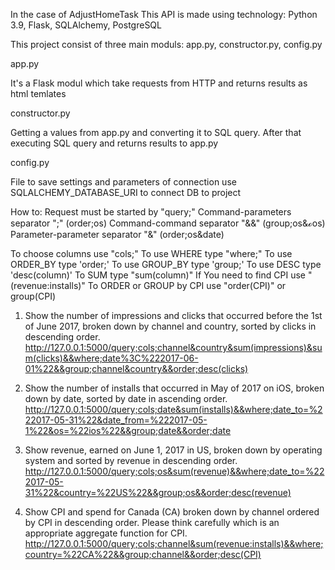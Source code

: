 In the case of AdjustHomeTask
This API is made using technology: Python 3.9, Flask, SQLAlchemy, PostgreSQL

This project consist of three main moduls: app.py, constructor.py, config.py

app.py 

It's a Flask modul which take requests from HTTP and returns results as html temlates

constructor.py

Getting a values from app.py and converting it to SQL query. After that 
executing SQL query and returns results to app.py

config.py 

File to save settings and parameters of connection 
use SQLALCHEMY_DATABASE_URI to connect DB to project

How to:
Request must be started by "query;"
Command-parameters separator ";" (order;os)
Command-command separator "&&" (group;os&&order;os)
Parameter-parameter separator "&" (order;os&date)

To choose columns use "cols;"
To use WHERE type "where;"
To use ORDER_BY type  'order;'
To use GROUP_BY type  'group;'
To use DESC type  'desc(column)'
To SUM type  "sum(column)"
If You need to find CPI use "(revenue:installs)"
To ORDER or GROUP by CPI use "order(CPI)" or group(CPI)


1. Show the number of impressions and clicks that occurred before the 1st of June 2017, 
   broken down by channel and country, sorted by clicks in descending order.
http://127.0.0.1:5000/query;cols;channel&country&sum(impressions)&sum(clicks)&&where;date%3C%222017-06-01%22&&group;channel&country&&order;desc(clicks)

2. Show the number of installs that occurred in May of 2017 on iOS, broken down by date, sorted by date in ascending order.
http://127.0.0.1:5000/query;cols;date&sum(installs)&&where;date_to=%222017-05-31%22&date_from=%222017-05-1%22&os=%22ios%22&&group;date&&order;date
3. Show revenue, earned on June 1, 2017 in US, broken down by operating system and sorted by revenue in descending order.
http://127.0.0.1:5000/query;cols;os&sum(revenue)&&where;date_to=%222017-05-31%22&country=%22US%22&&group;os&&order;desc(revenue)
4. Show CPI and spend for Canada (CA) broken down by channel ordered by CPI in descending order. 
   Please think carefully which is an appropriate aggregate function for CPI.
http://127.0.0.1:5000/query;cols;channel&sum(revenue:installs)&&where;country=%22CA%22&&group;channel&&order;desc(CPI)